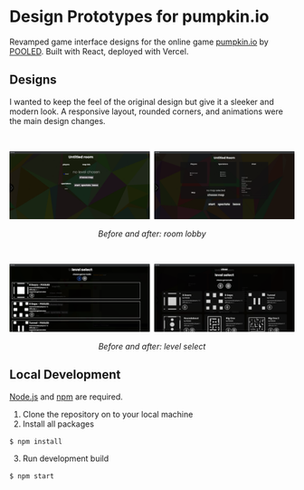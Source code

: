 # Design Prototypes for pumpkin.io

Revamped game interface designs for the online game [pumpkin.io](https://pumpkins.games) by [POOLED](https://github.com/ElectrifyPro). Built with React, deployed with Vercel.

## Designs

I wanted to keep the feel of the original design but give it a sleeker and modern look. A responsive layout, rounded corners, and animations were the main design changes.

<br />

![room comparison](/public/mockups/room-both.png)

<p align="center" style="font-style: italic">Before and after: room lobby</p>

<br />

![map comparison](/public/mockups/map-select-both.png)

<p align="center" style="font-style: italic">Before and after: level select</p>

## Local Development

[Node.js](https://nodejs.org/) and [npm](https://www.npmjs.com) are required.

1. Clone the repository on to your local machine
2. Install all packages

```
$ npm install
```

3. Run development build

```
$ npm start
```
